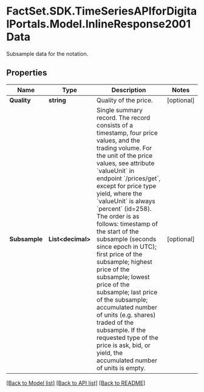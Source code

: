 # FactSet.SDK.TimeSeriesAPIforDigitalPortals.Model.InlineResponse2001Data
Subsample data for the notation.

## Properties

Name | Type | Description | Notes
------------ | ------------- | ------------- | -------------
**Quality** | **string** | Quality of the price. | [optional] 
**Subsample** | **List&lt;decimal&gt;** | Single summary record. The record consists of a timestamp, four price values, and the trading volume. For the unit of the price values, see attribute &#x60;valueUnit&#x60; in endpoint &#x60;/prices/get&#x60;, except for price type yield, where the &#x60;valueUnit&#x60; is always &#x60;percent&#x60; (id&#x3D;258). The order is as follows: timestamp of the start of the subsample (seconds since epoch in UTC); first price of the subsample; highest price of the subsample; lowest price of the subsample; last price of the subsample; accumulated number of units (e.g. shares) traded of the subsample. If the requested type of the price is ask, bid, or yield, the accumulated number of units is empty. | [optional] 

[[Back to Model list]](../README.md#documentation-for-models) [[Back to API list]](../README.md#documentation-for-api-endpoints) [[Back to README]](../README.md)

